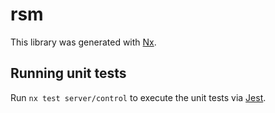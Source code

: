 # rsm

This library was generated with [Nx](https://nx.dev).

## Running unit tests

Run `nx test server/control` to execute the unit tests via [Jest](https://jestjs.io).
